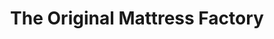 ---
title: "The Original Mattress Factory"
url: /chesapeake/the-original-mattress-factory/
shop: Betten
---